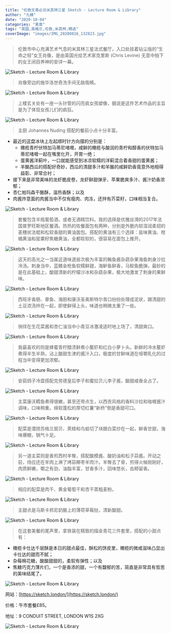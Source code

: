 ```yaml
---
title: "伦敦文青必访米其林三星 Sketch - Lecture Room & Library"
author: "九姨"
date: "2020-10-04"
categories: "美食"
tags: "英国,英格兰,伦敦,米其林,精选"
coverImage: "images/IMG_20200816_132823.jpg"
---
```


>伦敦市中心充满艺术气息的米其林三星法式餐厅，入口处挂着钻尘版的“生命之轻”女王肖像，是由英国光绘艺术家克里斯 (Chris Levine) 无意中拍下的女王闭目养神的安详一幕。

![Sketch - Lecture Room & Library](images/IMG_20200816_212709_070.jpg)

>肖像旁边的施华洛世奇洗手间无敌吸睛。

![Sketch - Lecture Room & Library](images/IMG_20200816_130452.jpg)

>上楼玄关处有一座一头针管的闪亮疯女孩塑像，据说是这件艺术作品的主旨是为了体现女孩儿们的疯狂。

![Sketch - Lecture Room & Library](images/IMG_20200816_2112709_0707.jpg)

>主厨 Johannes Nuding 搭配的餐前小点十分丰富。
- 最近的这盘冰块上左起顺时针方向摆的分别是：
    - 橄榄青柠伏特加马蒂尼啫喱，咸鲜的橄榄与酸润的青柠和醇香的伏特加马蒂尼啫喱一起在嘴里化开，开胃一绝；
    - 蛋黄酱洋蓟叶，一口就能感受到冰凉软糯的洋蓟混合着香甜的蛋黄酱；
    - 羊酪西瓜的搭配好奇妙，西瓜的清甜多汁和羊酪的咸鲜奶香竟意外地相得益彰、非常合衬；
- 接下来是非常美味的龙虾脆皮卷，龙虾鲜甜弹牙、苹果脆爽多汁、酱汁奶香浓郁；
- 杏仁帕玛森干酪酥，温热香酥；以及
- 肉酱炸意面的肉酱当中不仅有瘦肉、肉冻，还拌有芥菜籽，口味相当复合。

![Sketch - Lecture Room & Library](images/IMG_20200816_130940.jpg)

>套餐包含半瓶葡萄酒，或者无酒精饮料。我的选择是优雅丝滑的2017年法国普罗旺斯地区餐酒。热热的佐餐面包有两种，分别是外脆内软湿润柔韧的麦穗状法棍和松软香甜的黄油面包。搭配的黄油有三个选择：盐味黄油、柑橘黄油和罂粟籽焦糖黄油，全都软软的，很容易在面包上推开。

![Sketch - Lecture Room & Library](images/IMG_20200816_132411.jpg)

>这天的高光之一当属这道味道层次极为丰富的鲔鱼酱杂蔬杂果海鱼刺身沙拉冷汤。刺身当中，蓝鳍金枪鱼软糯鲜甜，海鲈鱼鲜香，马鲛鱼脆弹。最妙的是在此基础上，酸甜清新的柠檬沙冰和杂蔬杂果，极大地激发了刺身的果鲜味。

![Sketch - Lecture Room & Library](images/IMG_20200816_132827.jpg)

>西班牙香肠、章鱼、海胆和康沃圣奥斯特尔青口纷纷处理成泥状，跟清甜的土豆浓汤拌在一起，即使鲜得上头，味道也稍微太重了一些。

![Sketch - Lecture Room & Library](images/IMG_20200816_132836.jpg)

>徜徉在生花菜酱和杏仁油当中小青豆冰激凌适时地上场了，清甜爽口。

![Sketch - Lecture Room & Library](images/IMG_20200816_132840.jpg)

>我最喜欢的则是蜂蜜青柠醋渍鲜煮小鳌虾和红白小萝卜头。新鲜的冷水鳌虾煮得半生半熟，沾上酸甜生津的酱汁入口，极度的甘鲜味道在咀嚼乳化的过程当中变得更加浓郁。

![Sketch - Lecture Room & Library](images/IMG_20200816_132845.jpg)

>安茹鸽子冷盘搭配克劳德皇后李子和蜜拉贝儿李子酱，酸甜咸香全占了。

![Sketch - Lecture Room & Library](images/IMG_20200816_132853.jpg)

>主菜康沃鳕鱼煮得很嫩，甚至还带点生，以西贡风格的香料沙拉和咖喱酱汁调味，口味稍重。绵软蓬松的厚切红薯“新桥”倒是香甜可口。

![Sketch - Lecture Room & Library](images/IMG_20200816_140843.jpg)

>配菜是潜捞苏格兰扇贝、荚蛏和鸟蛤切了块跟白菜炒在一起，鲜香甘甜，海味爆棚，锅气十足。

![Sketch - Lecture Room & Library](images/IMG_20200816_140849.jpg)

>另一道主菜则是香煎西村羊臀，搭配酸模酱、酸奶油和松子蒜酱。开动之前，侍应还在羊肉上淋了烤蒜椰枣羊肉汁。羊臀去了骨，煎得火候刚刚好，肉质鲜嫩，嚼之有劲，油脂丰富，甘香多汁，回味悠长，齿颊留香。

![Sketch - Lecture Room & Library](images/IMG_20200816_140904.jpg)

>相应的配菜是肉干、黄金葡萄干和杏干蒸粗麦粉。

![Sketch - Lecture Room & Library](images/IMG_20200816_140907.jpg)

>主甜点是马斯卡邦尼奶酪上的薄荷草莓挞，清新酸甜。

![Sketch - Lecture Room & Library](images/IMG_20200816_144239.jpg)

>在这套美餐的尾声里，拿铁装在精致的描金青花三件套里，搭配的小甜点有：
- 橄榄卡仕达千层酥是本日的甜点最佳，酥松的饼皮里，橄榄的微咸滋味凸显出卡仕达的甜而不腻；
- 杂莓棉花糖，酸酸甜甜的，柔软有弹性；以及
- 焦糖巧克力薄片们，一个是香浓的甜，一个有馥郁的苦，简直是非常具有哲思的美味结尾了。

![Sketch - Lecture Room & Library](images/IMG_20200816_213620.jpg)


网站：[https://sketch.london/](https://sketch.london/)

价格：午市套餐£85。

地址：9 CONDUIT STREET, LONDON W1S 2XG

![Sketch - Lecture Room & Library](images/sketch.jpg)